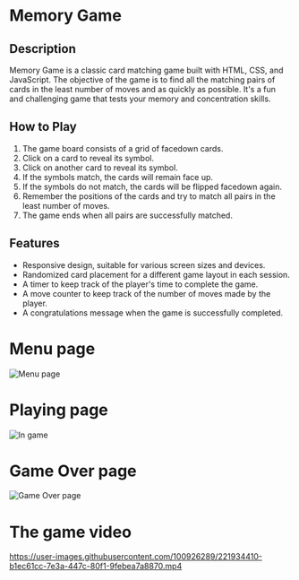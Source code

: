 # Memory Game

## Description

Memory Game is a classic card matching game built with HTML, CSS, and JavaScript. 
The objective of the game is to find all the matching pairs of cards in the least number of moves and as quickly as possible. It's a fun and challenging game that tests your memory and concentration skills.

## How to Play

1. The game board consists of a grid of facedown cards.
2. Click on a card to reveal its symbol.
3. Click on another card to reveal its symbol.
4. If the symbols match, the cards will remain face up.
5. If the symbols do not match, the cards will be flipped facedown again.
6. Remember the positions of the cards and try to match all pairs in the least number of moves.
7. The game ends when all pairs are successfully matched.

## Features

- Responsive design, suitable for various screen sizes and devices.
- Randomized card placement for a different game layout in each session.
- A timer to keep track of the player's time to complete the game.
- A move counter to keep track of the number of moves made by the player.
- A congratulations message when the game is successfully completed.

# Menu page

![Menu page](https://user-images.githubusercontent.com/100926289/221930574-a99ef7a1-1966-4e01-9472-47bf7af5f3aa.png)

# Playing page
![In game](https://user-images.githubusercontent.com/100926289/221930787-792e5404-9c4a-46b2-ba3a-6cbd3c9feb7d.png)

# Game Over page
![Game Over page](https://user-images.githubusercontent.com/100926289/221931155-95db272b-8607-483f-b10d-4b8a39401125.png)

# The game video
https://user-images.githubusercontent.com/100926289/221934410-b1ec61cc-7e3a-447c-80f1-9febea7a8870.mp4

